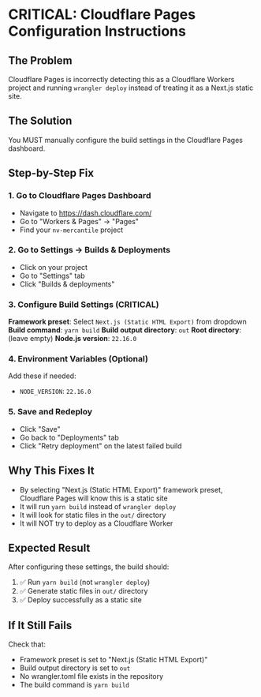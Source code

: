 # CRITICAL: Cloudflare Pages Configuration Instructions

## The Problem
Cloudflare Pages is incorrectly detecting this as a Cloudflare Workers project and running `wrangler deploy` instead of treating it as a Next.js static site.

## The Solution
You MUST manually configure the build settings in the Cloudflare Pages dashboard.

## Step-by-Step Fix

### 1. Go to Cloudflare Pages Dashboard
- Navigate to https://dash.cloudflare.com/
- Go to "Workers & Pages" → "Pages"
- Find your `nv-mercantile` project

### 2. Go to Settings → Builds & Deployments
- Click on your project
- Go to "Settings" tab
- Click "Builds & deployments"

### 3. Configure Build Settings (CRITICAL)
**Framework preset**: Select `Next.js (Static HTML Export)` from dropdown
**Build command**: `yarn build`
**Build output directory**: `out`
**Root directory**: (leave empty)
**Node.js version**: `22.16.0`

### 4. Environment Variables (Optional)
Add these if needed:
- `NODE_VERSION`: `22.16.0`

### 5. Save and Redeploy
- Click "Save"
- Go back to "Deployments" tab
- Click "Retry deployment" on the latest failed build

## Why This Fixes It
- By selecting "Next.js (Static HTML Export)" framework preset, Cloudflare Pages will know this is a static site
- It will run `yarn build` instead of `wrangler deploy`
- It will look for static files in the `out/` directory
- It will NOT try to deploy as a Cloudflare Worker

## Expected Result
After configuring these settings, the build should:
1. ✅ Run `yarn build` (not `wrangler deploy`)
2. ✅ Generate static files in `out/` directory
3. ✅ Deploy successfully as a static site

## If It Still Fails
Check that:
- Framework preset is set to "Next.js (Static HTML Export)"
- Build output directory is set to `out`
- No wrangler.toml file exists in the repository
- The build command is `yarn build`
